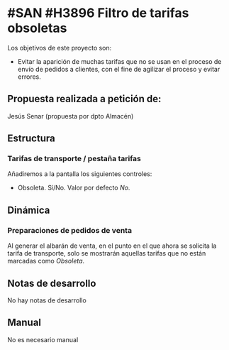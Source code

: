 # #SAN #H3896 Filtro de tarifas obsoletas

Los objetivos de este proyecto son:
+ Evitar la aparición de muchas tarifas que no se usan en el proceso de envío de pedidos a clientes, con el fine de agilizar el proceso y evitar errores.

## Propuesta realizada a petición de:
Jesús Senar (propuesta por dpto Almacén)

## Estructura

### Tarifas de transporte / pestaña tarifas
Añadiremos a la pantalla los siguientes controles:
+ Obsoleta. Sí/No. Valor por defecto _No_.

## Dinámica

### Preparaciones de pedidos de venta

Al generar el albarán de venta, en el punto en el que ahora se solicita la tarifa de transporte, solo se mostrarán aquellas tarifas que no están marcadas como _Obsoleta_.

## Notas de desarrollo
No hay notas de desarrollo

## Manual
No es necesario manual